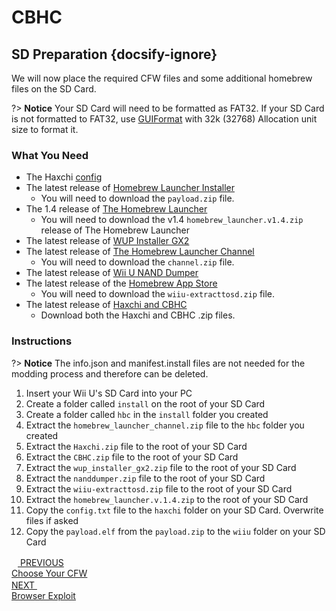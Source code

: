 # CBHC

## SD Preparation {docsify-ignore}

We will now place the required CFW files and some additional homebrew files on the SD Card.

?> **Notice**
    Your SD Card will need to be formatted as FAT32. If your SD Card is not formatted to FAT32, use [GUIFormat](http://www.ridgecrop.demon.co.uk/index.htm?guiformat.htm) with 32k (32768) Allocation unit size to format it.

### What You Need

- The Haxchi <a href="docs/files/config.txt" download>config</a>
- The latest release of [Homebrew Launcher Installer](https://github.com/wiiu-env/homebrew_launcher_installer/releases/latest)
  - You will need to download the `payload.zip` file.
- The 1.4 release of [The Homebrew Launcher](https://github.com/dimok789/homebrew_launcher/releases/tag/1.4)
  - You will need to download the v1.4 `homebrew_launcher.v1.4.zip` release of The Homebrew Launcher
- The latest release of [WUP Installer GX2](http://wiiubru.com/appstore/zips/wup_installer_gx2.zip)
- The latest release of [The Homebrew Launcher Channel](https://github.com/dimok789/homebrew_launcher/releases/latest)
  - You will need to download the `channel.zip` file.
- The latest release of [Wii U NAND Dumper](https://github.com/koolkdev/wiiu-nanddumper/releases/latest)
- The latest release of the [Homebrew App Store](https://github.com/vgmoose/hbas/releases/latest)
  - You will need to download the `wiiu-extracttosd.zip` file.
- The latest release of [Haxchi and CBHC](https://github.com/FIX94/haxchi/releases/latest)
  - Download both the Haxchi and CBHC .zip files.

### Instructions

?> **Notice**
    The info.json and manifest.install files are not needed for the modding process and therefore can be deleted.
1. Insert your Wii U's SD Card into your PC
1. Create a folder called `install` on the root of your SD Card
1. Create a folder called `hbc` in the `install` folder you created
1. Extract the `homebrew_launcher_channel.zip` file to the `hbc` folder you created
1. Extract the `Haxchi.zip` file to the root of your SD Card
1. Extract the `CBHC.zip` file to the root of your SD Card
1. Extract the `wup_installer_gx2.zip` file to the root of your SD Card
1. Extract the `nanddumper.zip` file to the root of your SD Card
1. Extract the `wiiu-extracttosd.zip` file to the root of your SD Card
1. Extract the `homebrew_launcher.v.1.4.zip` to the root of your SD Card
1. Copy the `config.txt` file to the `haxchi` folder on your SD Card. Overwrite files if asked
1. Copy the `payload.elf` from the `payload.zip` to the `wiiu` folder on your SD Card

<script src="https://cdn.jsdelivr.net/npm/docsify-pagination@2/dist/docsify-pagination.min.js"></script>
<div class="docsify-pagination-container">
<div class="pagination-item pagination-item--previous">
    <a href="#/user-guide/cfw-choice">
    <div class="pagination-item-label">
        <svg class="icon" width="10" height="16" viewBox="0 0 10 16" xmlns="http://www.w3.org/2000/svg">
        <polyline fill="none" vector-effect="non-scaling-stroke" points="8,2 2,8 8,14"></polyline>
        </svg>
        <span>PREVIOUS</span>
    </div>
    <div class="pagination-item-title">Choose Your CFW</div>
    </a>
</div>
<div class="pagination-item pagination-item--next">
    <a href="#/user-guide/cbhc/browser-exploit">
    <div class="pagination-item-label">
        <span>NEXT</span>
        <svg width="10" height="16" viewBox="0 0 10 16" xmlns="http://www.w3.org/2000/svg">
        <polyline fill="none" vector-effect="non-scaling-stroke" points="2,2 8,8 2,14"></polyline>
        </svg>
    </div>
    <div class="pagination-item-title">Browser Exploit</div>
    </a>
</div>
</div>